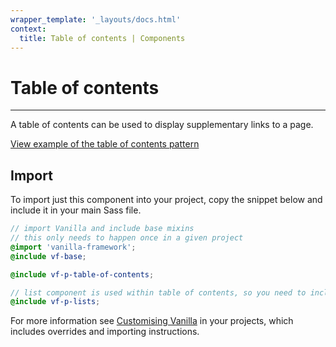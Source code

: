 ```yaml
---
wrapper_template: '_layouts/docs.html'
context:
  title: Table of contents | Components
---
```


# Table of contents

<hr>

A table of contents can be used to display supplementary links to a page.

<div class="embedded-example"><a href="/docs/examples/patterns/table-of-contents/default" class="js-example">
View example of the table of contents pattern
</a></div>

## Import

To import just this component into your project, copy the snippet below and include it in your main Sass file.

```scss
// import Vanilla and include base mixins
// this only needs to happen once in a given project
@import 'vanilla-framework';
@include vf-base;

@include vf-p-table-of-contents;

// list component is used within table of contents, so you need to include it as well
@include vf-p-lists;
```

For more information see [Customising Vanilla](/docs/customising-vanilla/) in your projects, which includes overrides and importing instructions.

